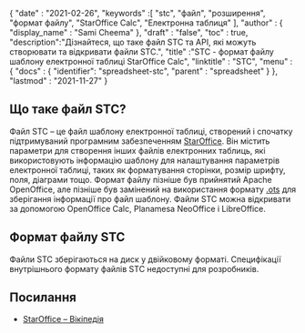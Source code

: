 {
  "date" : "2021-02-26",
  "keywords" :[ "stc", "файл", "розширення", "формат файлу", "StarOffice Calc", "Електронна таблиця" ],
  "author" : {
    "display_name" : "Sami Cheema"
},
  "draft" : "false",
  "toc" : true,
  "description":"Дізнайтеся, що таке файл STC та API, які можуть створювати та відкривати файли STC.",
  "title" :"STC - формат файлу шаблону електронної таблиці StarOffice Calc",
  "linktitle" : "STC",
  "menu" : {
    "docs" : {
      "identifier": "spreadsheet-stc",
      "parent" : "spreadsheet"
}
},
  "lastmod" : "2021-11-27"
}

## Що таке файл STC?

Файл STC – це файл шаблону електронної таблиці, створений і спочатку підтримуваний програмним забезпеченням [StarOffice](https://www.staroffice.com/). Він містить параметри для створення інших файлів електронних таблиць, які використовують інформацію шаблону для налаштування параметрів електронної таблиці, таких як форматування сторінки, розмір шрифту, поля, діаграми тощо. Формат файлу пізніше був прийнятий Apache OpenOffice, але пізніше був замінений на використання формату [.ots](/uk/spreadsheet/ots/) для зберігання інформації про файл шаблону. Файли STC можна відкривати за допомогою OpenOffice Calc, Planamesa NeoOffice і LibreOffice.

## Формат файлу STC

Файли STC зберігаються на диск у двійковому форматі. Специфікації внутрішнього формату файлів STC недоступні для розробників.

## Посилання ##

* [StarOffice – Вікіпедія](https://en.wikipedia.org/wiki/StarOffice)

